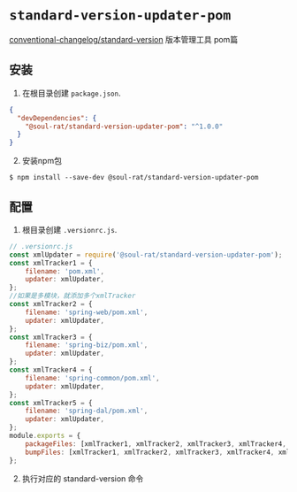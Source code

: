 # `standard-version-updater-pom`


[conventional-changelog/standard-version](https://github.com/conventional-changelog/standard-version)
版本管理工具 pom篇

## 安装

1. 在根目录创建 `package.json`.

```json
{
  "devDependencies": {
    "@soul-rat/standard-version-updater-pom": "^1.0.0"
  }
}
```

2. 安装npm包

```shell
$ npm install --save-dev @soul-rat/standard-version-updater-pom
```

## 配置


1. 根目录创建 `.versionrc.js`.

```js
// .versionrc.js
const xmlUpdater = require('@soul-rat/standard-version-updater-pom');
const xmlTracker1 = {
    filename: 'pom.xml',
    updater: xmlUpdater,
};
//如果是多模块，就添加多个xmlTracker
const xmlTracker2 = {
    filename: 'spring-web/pom.xml',
    updater: xmlUpdater,
};
const xmlTracker3 = {
    filename: 'spring-biz/pom.xml',
    updater: xmlUpdater,
};
const xmlTracker4 = {
    filename: 'spring-common/pom.xml',
    updater: xmlUpdater,
};
const xmlTracker5 = {
    filename: 'spring-dal/pom.xml',
    updater: xmlUpdater,
};
module.exports = {
    packageFiles: [xmlTracker1, xmlTracker2, xmlTracker3, xmlTracker4, xmlTracker5],
    bumpFiles: [xmlTracker1, xmlTracker2, xmlTracker3, xmlTracker4, xmlTracker5],
};
```
2. 执行对应的 standard-version 命令

